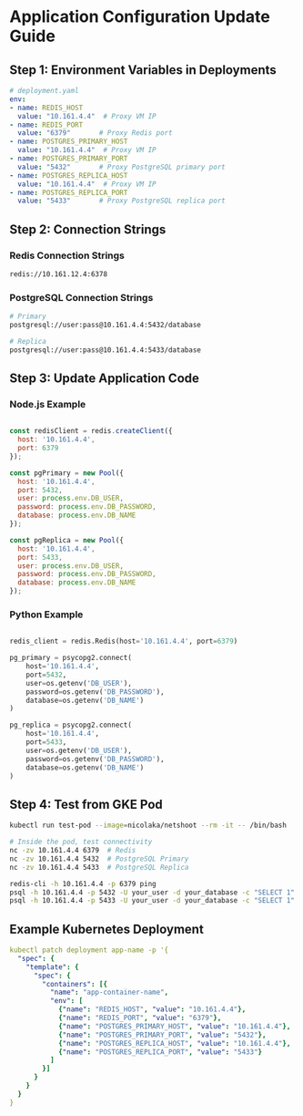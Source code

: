 # Application Configuration Update Guide

## Step 1: Environment Variables in Deployments

```yaml
# deployment.yaml
env:
- name: REDIS_HOST
  value: "10.161.4.4"  # Proxy VM IP
- name: REDIS_PORT
  value: "6379"       # Proxy Redis port
- name: POSTGRES_PRIMARY_HOST
  value: "10.161.4.4"  # Proxy VM IP
- name: POSTGRES_PRIMARY_PORT
  value: "5432"       # Proxy PostgreSQL primary port
- name: POSTGRES_REPLICA_HOST
  value: "10.161.4.4"  # Proxy VM IP
- name: POSTGRES_REPLICA_PORT
  value: "5433"       # Proxy PostgreSQL replica port
```

## Step 2: Connection Strings

### Redis Connection Strings

```bash
redis://10.161.12.4:6378
```

### PostgreSQL Connection Strings

```bash
# Primary
postgresql://user:pass@10.161.4.4:5432/database

# Replica
postgresql://user:pass@10.161.4.4:5433/database
```

## Step 3: Update Application Code

### Node.js Example

```javascript

const redisClient = redis.createClient({
  host: '10.161.4.4',
  port: 6379
});

const pgPrimary = new Pool({
  host: '10.161.4.4',
  port: 5432,
  user: process.env.DB_USER,
  password: process.env.DB_PASSWORD,
  database: process.env.DB_NAME
});

const pgReplica = new Pool({
  host: '10.161.4.4',
  port: 5433,
  user: process.env.DB_USER,
  password: process.env.DB_PASSWORD,
  database: process.env.DB_NAME
});
```

### Python Example

```python

redis_client = redis.Redis(host='10.161.4.4', port=6379)

pg_primary = psycopg2.connect(
    host='10.161.4.4',
    port=5432,
    user=os.getenv('DB_USER'),
    password=os.getenv('DB_PASSWORD'),
    database=os.getenv('DB_NAME')
)

pg_replica = psycopg2.connect(
    host='10.161.4.4',
    port=5433,
    user=os.getenv('DB_USER'),
    password=os.getenv('DB_PASSWORD'),
    database=os.getenv('DB_NAME')
)
```

## Step 4: Test from GKE Pod

```bash
kubectl run test-pod --image=nicolaka/netshoot --rm -it -- /bin/bash

# Inside the pod, test connectivity
nc -zv 10.161.4.4 6379  # Redis
nc -zv 10.161.4.4 5432  # PostgreSQL Primary  
nc -zv 10.161.4.4 5433  # PostgreSQL Replica

redis-cli -h 10.161.4.4 -p 6379 ping
psql -h 10.161.4.4 -p 5432 -U your_user -d your_database -c "SELECT 1"
psql -h 10.161.4.4 -p 5433 -U your_user -d your_database -c "SELECT 1"
```

## Example Kubernetes Deployment 

```yaml
kubectl patch deployment app-name -p '{
  "spec": {
    "template": {
      "spec": {
        "containers": [{
          "name": "app-container-name",
          "env": [
            {"name": "REDIS_HOST", "value": "10.161.4.4"},
            {"name": "REDIS_PORT", "value": "6379"},
            {"name": "POSTGRES_PRIMARY_HOST", "value": "10.161.4.4"},
            {"name": "POSTGRES_PRIMARY_PORT", "value": "5432"},
            {"name": "POSTGRES_REPLICA_HOST", "value": "10.161.4.4"},
            {"name": "POSTGRES_REPLICA_PORT", "value": "5433"}
          ]
        }]
      }
    }
  }
}
```
